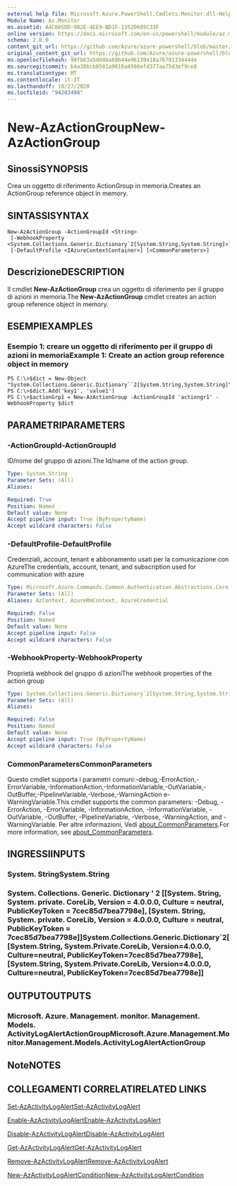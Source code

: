 ```yaml
---
external help file: Microsoft.Azure.PowerShell.Cmdlets.Monitor.dll-Help.xml
Module Name: Az.Monitor
ms.assetid: A4C605DD-9B2E-4EE9-BD1F-1352D605C33F
online version: https://docs.microsoft.com/en-us/powershell/module/az.monitor/new-azactiongroup
schema: 2.0.0
content_git_url: https://github.com/Azure/azure-powershell/blob/master/src/Monitor/Monitor/help/New-AzActionGroup.md
original_content_git_url: https://github.com/Azure/azure-powershell/blob/master/src/Monitor/Monitor/help/New-AzActionGroup.md
ms.openlocfilehash: 99fb63a5dd4ba60b44e96139418a76701334444e
ms.sourcegitcommit: b4a38bcb0501a9016a4998efd377aa75d3ef9ce8
ms.translationtype: MT
ms.contentlocale: it-IT
ms.lasthandoff: 10/27/2020
ms.locfileid: "94203498"
---
```

# <span data-ttu-id="19975-101">New-AzActionGroup</span><span class="sxs-lookup"><span data-stu-id="19975-101">New-AzActionGroup</span></span>

## <span data-ttu-id="19975-102">Sinossi</span><span class="sxs-lookup"><span data-stu-id="19975-102">SYNOPSIS</span></span>
<span data-ttu-id="19975-103">Crea un oggetto di riferimento ActionGroup in memoria.</span><span class="sxs-lookup"><span data-stu-id="19975-103">Creates an ActionGroup reference object in memory.</span></span>

## <span data-ttu-id="19975-104">SINTASSI</span><span class="sxs-lookup"><span data-stu-id="19975-104">SYNTAX</span></span>

```
New-AzActionGroup -ActionGroupId <String>
 [-WebhookProperty <System.Collections.Generic.Dictionary`2[System.String,System.String]>]
 [-DefaultProfile <IAzureContextContainer>] [<CommonParameters>]
```

## <span data-ttu-id="19975-105">Descrizione</span><span class="sxs-lookup"><span data-stu-id="19975-105">DESCRIPTION</span></span>
<span data-ttu-id="19975-106">Il cmdlet **New-AzActionGroup** crea un oggetto di riferimento per il gruppo di azioni in memoria.</span><span class="sxs-lookup"><span data-stu-id="19975-106">The **New-AzActionGroup** cmdlet creates an action group reference object in memory.</span></span>

## <span data-ttu-id="19975-107">ESEMPI</span><span class="sxs-lookup"><span data-stu-id="19975-107">EXAMPLES</span></span>

### <span data-ttu-id="19975-108">Esempio 1: creare un oggetto di riferimento per il gruppo di azioni in memoria</span><span class="sxs-lookup"><span data-stu-id="19975-108">Example 1: Create an action group reference object in memory</span></span>
```
PS C:\>$dict = New-Object "System.Collections.Generic.Dictionary``2[System.String,System.String]"
PS C:\>$dict.Add('key1', 'value1')
PS C:\>$actionGrp1 = New-AzActionGroup -ActionGroupId 'actiongr1' -WebhookProperty $dict
```

## <span data-ttu-id="19975-109">PARAMETRI</span><span class="sxs-lookup"><span data-stu-id="19975-109">PARAMETERS</span></span>

### <span data-ttu-id="19975-110">-ActionGroupId</span><span class="sxs-lookup"><span data-stu-id="19975-110">-ActionGroupId</span></span>
<span data-ttu-id="19975-111">ID/nome del gruppo di azioni.</span><span class="sxs-lookup"><span data-stu-id="19975-111">The Id/name of the action group.</span></span>

```yaml
Type: System.String
Parameter Sets: (All)
Aliases:

Required: True
Position: Named
Default value: None
Accept pipeline input: True (ByPropertyName)
Accept wildcard characters: False
```

### <span data-ttu-id="19975-112">-DefaultProfile</span><span class="sxs-lookup"><span data-stu-id="19975-112">-DefaultProfile</span></span>
<span data-ttu-id="19975-113">Credenziali, account, tenant e abbonamento usati per la comunicazione con Azure</span><span class="sxs-lookup"><span data-stu-id="19975-113">The credentials, account, tenant, and subscription used for communication with azure</span></span>

```yaml
Type: Microsoft.Azure.Commands.Common.Authentication.Abstractions.Core.IAzureContextContainer
Parameter Sets: (All)
Aliases: AzContext, AzureRmContext, AzureCredential

Required: False
Position: Named
Default value: None
Accept pipeline input: False
Accept wildcard characters: False
```

### <span data-ttu-id="19975-114">-WebhookProperty</span><span class="sxs-lookup"><span data-stu-id="19975-114">-WebhookProperty</span></span>
<span data-ttu-id="19975-115">Proprietà webhook del gruppo di azioni</span><span class="sxs-lookup"><span data-stu-id="19975-115">The webhook properties of the action group</span></span>

```yaml
Type: System.Collections.Generic.Dictionary`2[System.String,System.String]
Parameter Sets: (All)
Aliases:

Required: False
Position: Named
Default value: None
Accept pipeline input: True (ByPropertyName)
Accept wildcard characters: False
```

### <span data-ttu-id="19975-116">CommonParameters</span><span class="sxs-lookup"><span data-stu-id="19975-116">CommonParameters</span></span>
<span data-ttu-id="19975-117">Questo cmdlet supporta i parametri comuni:-debug,-ErrorAction,-ErrorVariable,-InformationAction,-InformationVariable,-OutVariable,-OutBuffer,-PipelineVariable,-Verbose,-WarningAction e-WarningVariable.</span><span class="sxs-lookup"><span data-stu-id="19975-117">This cmdlet supports the common parameters: -Debug, -ErrorAction, -ErrorVariable, -InformationAction, -InformationVariable, -OutVariable, -OutBuffer, -PipelineVariable, -Verbose, -WarningAction, and -WarningVariable.</span></span> <span data-ttu-id="19975-118">Per altre informazioni, Vedi [about_CommonParameters](http://go.microsoft.com/fwlink/?LinkID=113216).</span><span class="sxs-lookup"><span data-stu-id="19975-118">For more information, see [about_CommonParameters](http://go.microsoft.com/fwlink/?LinkID=113216).</span></span>

## <span data-ttu-id="19975-119">INGRESSI</span><span class="sxs-lookup"><span data-stu-id="19975-119">INPUTS</span></span>

### <span data-ttu-id="19975-120">System. String</span><span class="sxs-lookup"><span data-stu-id="19975-120">System.String</span></span>

### <span data-ttu-id="19975-121">System. Collections. Generic. Dictionary ' 2 [[System. String, System. private. CoreLib, Version = 4.0.0.0, Culture = neutral, PublicKeyToken = 7cec85d7bea7798e], [System. String, System. private. CoreLib, Version = 4.0.0.0, Culture = neutral, PublicKeyToken = 7cec85d7bea7798e]]</span><span class="sxs-lookup"><span data-stu-id="19975-121">System.Collections.Generic.Dictionary\`2[[System.String, System.Private.CoreLib, Version=4.0.0.0, Culture=neutral, PublicKeyToken=7cec85d7bea7798e],[System.String, System.Private.CoreLib, Version=4.0.0.0, Culture=neutral, PublicKeyToken=7cec85d7bea7798e]]</span></span>

## <span data-ttu-id="19975-122">OUTPUT</span><span class="sxs-lookup"><span data-stu-id="19975-122">OUTPUTS</span></span>

### <span data-ttu-id="19975-123">Microsoft. Azure. Management. monitor. Management. Models. ActivityLogAlertActionGroup</span><span class="sxs-lookup"><span data-stu-id="19975-123">Microsoft.Azure.Management.Monitor.Management.Models.ActivityLogAlertActionGroup</span></span>

## <span data-ttu-id="19975-124">Note</span><span class="sxs-lookup"><span data-stu-id="19975-124">NOTES</span></span>

## <span data-ttu-id="19975-125">COLLEGAMENTI CORRELATI</span><span class="sxs-lookup"><span data-stu-id="19975-125">RELATED LINKS</span></span>

[<span data-ttu-id="19975-126">Set-AzActivityLogAlert</span><span class="sxs-lookup"><span data-stu-id="19975-126">Set-AzActivityLogAlert</span></span>](./Set-AzActivityLogAlert.md)

[<span data-ttu-id="19975-127">Enable-AzActivityLogAlert</span><span class="sxs-lookup"><span data-stu-id="19975-127">Enable-AzActivityLogAlert</span></span>](./Enable-AzActivityLogAlert.md)

[<span data-ttu-id="19975-128">Disable-AzActivityLogAlert</span><span class="sxs-lookup"><span data-stu-id="19975-128">Disable-AzActivityLogAlert</span></span>](./Disable-AzActivityLogAlert.md)

[<span data-ttu-id="19975-129">Get-AzActivityLogAlert</span><span class="sxs-lookup"><span data-stu-id="19975-129">Get-AzActivityLogAlert</span></span>](./Get-AzActivityLogAlert.md)

[<span data-ttu-id="19975-130">Remove-AzActivityLogAlert</span><span class="sxs-lookup"><span data-stu-id="19975-130">Remove-AzActivityLogAlert</span></span>](./Remove-AzActivityLogAlert.md)

[<span data-ttu-id="19975-131">New-AzActivityLogAlertCondition</span><span class="sxs-lookup"><span data-stu-id="19975-131">New-AzActivityLogAlertCondition</span></span>](./New-AzActivityLogAlertCondition.md)

